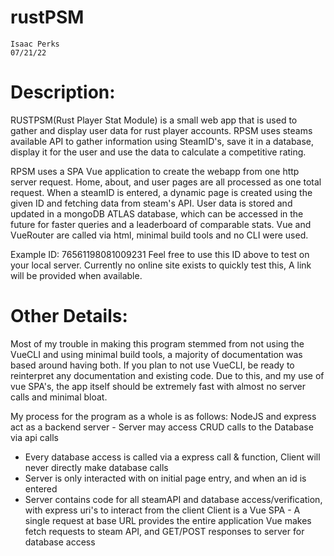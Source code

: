 # rustPSM
	Isaac Perks
	07/21/22


# Description:
RUSTPSM(Rust Player Stat Module) is a small web app that is used to gather and display user data for rust player accounts.
RPSM uses steams available API to gather information using SteamID's, save it in a database, display it for the user and use
the data to calculate a competitive rating.

RPSM uses a SPA Vue application to create the webapp from one http server request. Home, about, and user pages are all processed as
one total request. When a steamID is entered, a dynamic page is created using the given ID and fetching data from steam's API.
User data is stored and updated in a mongoDB ATLAS database, which can be accessed in the future for faster queries and a leaderboard
of comparable stats. Vue and VueRouter are called via html, minimal build tools and no CLI were used. 

Example ID: 76561198081009231
Feel free to use this ID above to test on your local server. Currently no online site exists to quickly test this, A link will be provided when available.


# Other Details:
Most of my trouble in making this program stemmed from not using the VueCLI and using minimal build tools, a majority of documentation was based
around having both. If you plan to not use VueCLI, be ready to reinterpret any documentation and existing code. Due to this, and my use of vue SPA's,
the app itself should be extremely fast with almost no server calls and minimal bloat.

My process for the program as a whole is as follows:
NodeJS and express act as a backend server - Server may access CRUD calls to the Database via api calls
- Every database access is called via a express call & function, Client will never directly make database calls
- Server is only interacted with on initial page entry, and when an id is entered
- Server contains code for all steamAPI and database access/verification, with express uri's to interact from the client
Client is a Vue SPA - A single request at base URL provides the entire application
Vue makes fetch requests to steam API, and GET/POST responses to server for database access



